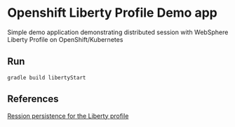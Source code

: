 # Openshift Liberty Profile Demo app

Simple demo application demonstrating distributed session with WebSphere Liberty Profile  on OpenShift/Kubernetes

## Run

```
gradle build libertyStart
```


## References
[Ression persistence for the Liberty profile][1]


[1]: https://www.ibm.com/support/knowledgecenter/SSRTLW_9.0.0/com.ibm.websphere.wlp.nd.multiplatform.doc/ae/twlp_admin_session_persistence.html